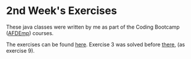 # 2nd Week's Exercises

These java classes were written by me as part of the Coding Bootcamp ([AFDEmp]) courses.

The exercises can be found [here]. Exercise 3 was solved before [there], (as exercise 9).

[AFDEmp]: <http://www.afdemp.org/>
[here]: <https://codeandwork.github.io/courses/java/linearDataStructures-p.html#/44>
[there]:<https://github.com/GiannisMitr/Exercises/tree/master/1st%20Week/2nd%20Day>